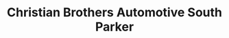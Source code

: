 ---
title: "Christian Brothers Automotive South Parker"
url: /parker/christian-brothers-automotive-south-parker/
shop: Autowerkstatt
---